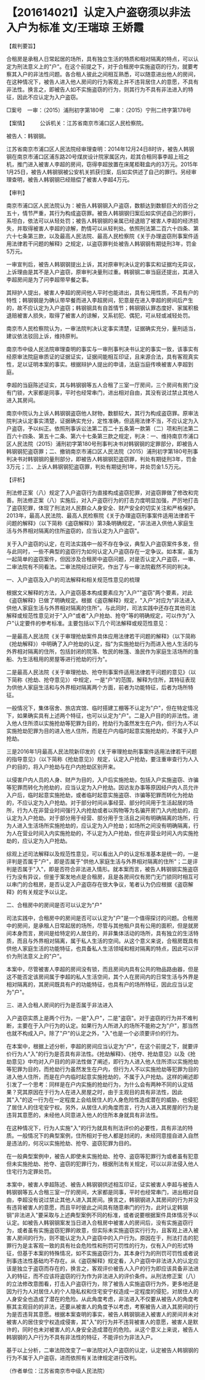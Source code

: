 # 【201614021】认定入户盗窃须以非法入户为标准 文/王瑞琼 王娇霞

【裁判要旨】

合租房是承租人日常起居的场所，具有独立生活的特质和相对隔离的特点，可以认定为刑法意义上的"户"。在这个前提之下，对于合租房中实施盗窃的行为，就要考察其入户的非法性问题。各合租人彼此之间相互熟悉，可以随意进出他人的房间，在这种情况下，被告人进入他人房间的行为客观上并不违背居住人的意愿，不具有非法性。换言之，即被告人如不实施盗窃的行为，则其行为不具有非法进入的特征，因此不应认定为入户盗窃。

□案号　一审：（2015）浦刑初字第180号　二审：（2015）宁刑二终字第178号

【案情】 　　公诉机关：江苏省南京市浦口区人民检察院。

被告人：韩钢钢。

江苏省南京市浦口区人民法院经审理查明：2014年12月24日8时许，被告人韩钢钢在南京市浦口区浦东路20号煤炭设计院家属区内，趁其合租同事李超上班之机，推门进入被害人李超的房间，窃得李超放置在床尾柜鞋盒内的3万元。2015年1月25日，被告人韩钢钢被公安机关抓获归案，后如实供述了自己的罪行。另经审理查明，被告人韩钢钢已经赔偿了被害人李超4万元。

【审判】

南京市浦口区人民法院认为：被告人韩钢钢入户盗窃，数额达到数额巨大的百分之五十，情节严重，其行为构成盗窃罪。被告人韩钢钢归案后如实供述自己的罪行，系坦白，依法可以从轻处罚；被告人韩钢钢的亲属已经退赔了被害人李超的经济损失，并取得被害人李超的谅解，酌情可以从轻判处。依照刑法第二百六十四条、第六十七条第三款，以及最高人民法院、最高人民检察院《关于办理盗窃刑事案件适用法律若干问题的解释》之规定，以盗窃罪判处被告人韩钢钢有期徒刑3年，罚金5万元。

一审宣判后，被告人韩钢钢提出上诉，其对原审判决认定的事实和证据均无异议，上诉理由是其不是入户盗窃，原审判决量刑过重。韩钢钢二审当庭还提出，其进入李超房间是为了问李超带早餐之事。

其辩护人提出，被害人李超的房间他人平时也能进出，具有公用性质，不具有户的特性；韩钢钢是为确认带早餐而进入李超房间，犯意是在进入李超的房间后产生的，故不应认定为入户盗窃；韩钢钢具有自首情节；韩钢钢认罪态度好、家属积极退赔被害人损失，取得了被害人的谅解，又系初犯、偶犯，可从轻或减轻处罚。

南京市人民检察院认为，一审法院判决认定事实清楚，证据确实充分，量刑适当，建议依法驳回上诉，维持原判。

南京市中级人民法院审理查明的事实与一审刑事判决书认定的事实一致，该事实有经原审法院庭审质证的证据证实，证据间能相互印证，且来源合法，具有客观真实性，足以证明本案的事实。根据辩护人提出的申请，法庭当庭传唤被害人李超到庭。

李超的当庭陈述证实，其与韩钢钢等五人合租了三室一厅房间，三个房间有房门没有门锁，大家都是同事，平时也经常串门，进出相对自由，其没有说过禁止其他人进入其房间。

南京中院认为上诉人韩钢钢盗窃他人财物，数额较大，其行为构成盗窃罪。原审法院判决认定事实清楚，证据确实充分，定性准确，但适用法律不当，不应认定为入户盗窃，予以纠正。依照刑事诉讼法第二百二十五条第一款第（二）项和刑法第二百六十四条、第五十二条、第六十七条第三款之规定，判决：一、维持南京市浦口区人民法院（2015）浦刑初字第180号刑事判决书对韩钢钢的定罪部分，即被告人韩钢钢犯盗窃罪；二、撤销南京市浦口区人民法院（2015）浦刑初字第180号刑事判决书对韩钢钢的量刑部分，即被告人韩钢钢犯盗窃罪，判处有期徒刑3年，罚金3万元；三、上诉人韩钢钢犯盗窃罪，判处有期徒刑1年，并处罚金1.5万元。

【评析】

刑法修正案（八）规定了入户盗窃行为直接构成盗窃犯罪，对盗窃罪做了修改和完善。刑法修正案（八）实施后，对入户盗窃行为的打击力度明显加强，严厉地打击了盗窃犯罪，体现了刑法对人民群众人身安全、财产安全的切实关注和严格保护。2013年，最高人民法院、最高人民检察院《关于办理盗窃刑事案件适用法律若干问题的解释》（以下简称《盗窃解释》）第3条明确规定，"非法进入供他人家庭生活与外界相对隔离的住所盗窃的，应当认定为入户盗窃"。

关于入户盗窃的认定，在司法实践中一般不存在争议，典型入户盗窃案件多发，但与此同时，一些不典型的盗窃行为如何认定入户盗窃存在一定争议。如本案，虽为一起简单的盗窃案件，但因涉及合租房中盗窃问题，对是否认定入户盗窃，一审、二审法院有不同看法。二审法院经过研究，作出了与一审法院截然不同的判决。

一、入户盗窃及入户的司法解释和相关规范性意见的梳理

根据文义解释的方法，入户盗窃基本构成要素应为"入户""盗窃"两个要素，对此《盗窃解释》已做了明确规定。根据《盗窃解释》规定，"入户"对应为"非法进入供他人家庭生活与外界相对隔离的住所"。与此同时，司法实践中还存在其他司法解释或规范性意见对于"入户"或者"入户抢劫、抢夺"等的明确规定，可以作为"入户"认定要件的参考标准。主要包括以下几个司法解释或规范性意见：

一是最高人民法院《关于审理抢劫案件具体应用法律若干问题的解释》（以下简称《抢劫解释》）中明确了入户抢劫的认定，指"为实施抢劫行为而进入他人生活的与外界相对隔离的住所，包括封闭的院落、牧民的帐篷、渔民作为家庭生活场所的渔船、为生活租用的房屋等进行抢劫的行为"。

二是最高人民法院《关于审理抢劫、抢夺刑事案件适用法律若干问题的意见》（以下简称《抢劫、抢夺意见》）中规定，一是"户"的范围，解释为住所，其特征表现为供他人家庭生活和与外界相对隔离两个方面，前者为功能特征，后者为场所特征。

一般情况下，集体宿舍、旅店宾馆、临时搭建工棚等不认定为"户"，但在特定情况下，如果确实具有上述两个特征，也可以认定为"户"。二是入户目的的非法性。进入他人住所须以实施抢劫等犯罪为目的，抢劫行为虽然发生在户内，但行为人不以实施抢劫犯罪为目的进入他人住所，而是在户内临时起意实施抢劫的，不属于入户抢劫。

三是2016年1月最高人民法院新印发的《关于审理抢劫刑事案件适用法律若干问题的指导意见》（以下简称《抢劫意见》）规定，认定入户抢劫，要注重审查行为人入户的目的，将入户抢劫与在户内抢劫区别开来。

以侵害户内人员的人身、财产为目的，入户后实施抢劫，包括入户实施盗窃、诈骗等犯罪而转化为抢劫的，应当认定为入户抢劫。因访友办事等原因经户内人员允许入户后，临时起意实施抢劫，或者临时起意实施盗窃、诈骗等犯罪而转化为抢劫的，不应认定为入户抢劫。对于部分时间从事经营、部分时间用于生活起居的场所，行为人在非营业时间强行入内抢劫或者以购物等为名骗开房门入内抢劫的，应认定为入户抢劫。对于部分用于经营、部分用于生活且之间有明确隔离的场所，行为人进入生活场所实施抢劫的，应认定为入户抢劫；如场所之间没有明确隔离，行为人在营业时间入内实施抢劫的，不认定为入户抢劫，但在非营业时间入内实施抢劫的，应认定为入户抢劫。

综观上述司法解释以及规范性意见，可以看出入户的认定标准基本是统一的，一是评判是否属于"户"，即是否属于"供他人家庭生活与外界相对隔离的住所"；二是评判是否属于"入"，即是否符合非法进入情形。就本案而言，被告人韩钢钢实施盗窃行为没有异议，但鉴于案发地点是合租房，且是各房间仅有房门无门锁同时相互可以串门的合租房，是否认定入户盗窃存在很大争议，笔者认为仍应根据《盗窃解释》的有关规定予以认定。

二、合租房中的房间是否可以认定为"户"

司法实践中，合租房中的房间是否可以认定为"户"是一个值得探讨的问题。合租房中的房间，是承租人日常起居的场所，尽管与其他租户具有公用的面积，但是就房间本身而言，房间是给特定的人居住的，并非集体活动的场所，具有独立的生活特质，而且与外界相对隔离，属于私人生活的空间。从这个意义来说，合租房既具有供他人家庭生活的功能特征，也具备私人生活领域和相对隔离的特点，因此可以评价为刑法意义上的"户"。

本案中，尽管被害人李超的房间没有锁，而且房间内具有公共的物品路由器，但是这不能否定该房间属于李超的私人生活空间，其个人在房间内的日常生活与外界是相对隔离的，其房间既具有户的功能特征，也具有户的场所特征，因此应当认定为"户"。

三、进入合租人房间的行为是否属于非法进入

入户盗窃实质上是两个行为，一是"入户"，二是"盗窃"。对于盗窃的行为并不难判断，主要在于入户行为的认定。如果行为人所进入的场所不能称之为"户"，那当然也就不构成入户。除了"户"的认定之外，"入"也是一个必须要评价的行为。

在本案中，根据上述分析，李超的房间应当认定为"户"，在这个前提之下，就要评价行为人"入"的行为是否具有非法性。《抢劫解释》、《抢夺、抢劫意见》以及《抢劫意见》中均对入户目的的非法性做了阐述，即行为人进入他人住所须以实施抢劫等犯罪为目的，而抢劫行为虽然发生在户内，但行为人不以实施抢劫等犯罪为目的进入他人住所，而是在户内临时起意实施抢劫的，不属于入户抢劫。这样的阐述即引发了一个思考：同样是在户内实施的抢劫行为，为什么会有两种不同的认定结果？究其原因在于行为人在进入房屋之时，由于主观目的具有非法性，因此其"入"的这一行为在一定程度上会给居住人的人身危险性造成潜在的威胁，也侵犯了居住人的住宅安宁权。另外，从居住人的角度而言，行为人进入其房屋的行为是违背其意愿的，未经他人同意进入他人的住所本身就具有非法性。

在这种情况下，行为人实施"入"的行为就具有刑法评价的必要性，具有非法的特质。一般情况下的典型案例，住所相对于他人都是封闭的，未经同意擅自进入自然是违法的，何况以实施抢劫、抢夺、盗窃犯罪为目的。

在一般典型案例中，被告人即使未实施抢劫、抢夺、盗窃等犯罪行为或者虽有犯意但未实施抢劫、抢夺、盗窃的犯罪行为，根据刑法有关规定，可以以非法侵入他人住宅行为定罪处罚。

本案中，被害人李超陈述、被告人韩钢钢供述相互印证，证实被害人李超与被告人韩钢钢等五人合租三室一厅的房间，大家都是同事，平时也经常串门，进出相对自由，李超没有说过禁止其他人进入其房间。换言之，韩钢钢进入其房间的行为并没有违背被害人的意愿，而且平时彼此之间具有随意串门的行为，此时认定韩钢钢"非法进入"要采取与上述典型案例不同的标准，或者说要根据案件具体情况予以认定。如被告人韩钢钢案发当日进入合租房中被害人的房间后，没有实施盗窃行为，或者虽有实施盗窃犯罪的故意，但实际未实施盗窃实行行为，且客观上进入被害人房间的行为，则不能认定为入户盗窃中的入户行为。原因在于，刑法打击的犯罪行为是主客观一致的具有社会危险性和刑罚可罚性的行为，仅有入户的形式特征，但基于本案的特殊情况，如不实施盗窃行为，其本身行为的刑罚可罚性或者说刑事违法性基础均不存在。从《盗窃解释》规定看，入户盗窃中非法进入的认定应该是独立于盗窃而存在的，换言之，客观评价被告人入户的行为即应该具备非法进入的特征，而不应该将盗窃的行为作为非法进入的评价条件。从刑法修正案（八）的立法修改意图看，打击入户盗窃行为，除了被告人实施盗窃行为外，更多地还是因为行为人对居住人的个人隐私权和住宅安宁权造成一定程度的侵犯，对居住人的人身安全也造成了潜在的危险。从此角度考虑，非法进入不仅要从被告人的角度考察其主观目的的非法，还要从被害人的角度予以考虑，考察被告人进入其房间的行为是否违背其意愿。根据本案查明的事实，被告人韩钢钢进入被害人的房间并未对被害人的居住安宁权造成侵害，其"入"的行为并不违背被害人的意愿，被害人是默许的，同时也未对被害人的人身安全造成潜在的危险。从这个意义上来说，被告人韩钢钢的入户行为不具有非法性的特征，不能评价为非法入户。

基于以上分析，二审法院改变了一审法院对入户盗窃的认定，认定被告人韩钢钢的行为不属于入户盗窃，进而依照有关法律规定进行改判。

（作者单位：江苏省南京市中级人民法院）